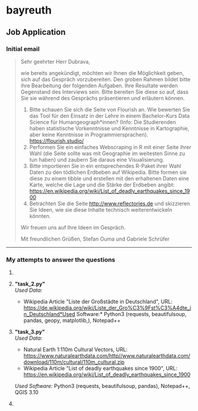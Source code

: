 # bayreuth
## Job Application

### Initial email
> Sehr geehrter Herr Dubrava,
> 
> wie bereits angekündigt, möchten wir Ihnen die Möglichkeit geben, sich auf das Gespräch vorzubereiten. Den groben Rahmen bildet bitte ihre Bearbeitung der folgenden Aufgaben. Ihre Resultate werden Gegenstand des Interviews sein. Bitte bereiten Sie diese so auf, dass Sie sie während des Gesprächs präsentieren und erläutern können. 
> 
> 1. Bitte schauen Sie sich die Seite von Flourish an. Wie bewerten Sie das Tool für den Einsatz in der Lehre in einem Bachelor-Kurs Data Science für Humangeograph*innen? (Info: Die Studierenden haben statistische Vorkenntnisse und Kenntnisse in Kartographie, aber keine Kenntnisse in Programmiersprachen). https://flourish.studio/
> 2. Performen Sie ein einfaches Webscraping in R mit einer Seite ihrer Wahl (die Seite sollte was mit Geographie im weitesten Sinne zu tun haben) und zaubern Sie daraus eine Visualisierung. 
> 3. Bitte importieren Sie in ein entsprechendes R-Paket ihrer Wahl Daten zu den tödlichen Erdbeben auf Wikipedia. Bitte formen sie diese zu einem tibble und erstellen mit den erhaltenen Daten eine Karte, welche die Lage und die Stärke der Erdbeben angibt: https://en.wikipedia.org/wiki/List_of_deadly_earthquakes_since_1900 
> 4. Betrachten Sie die Seite http://www.reflectories.de und skizzieren Sie Ideen, wie sie diese Inhalte technisch weiterentwickeln könnten. 
> 
> Wir freuen uns auf Ihre Ideen im Gespräch.
> 
> Mit freundlichen Grüßen,
> Stefan Ouma und Gabriele Schrüfer

----

### My attempts to answer the questions
1. 
2. **"task_2.py"**</br>
   *Used Data:*
     - Wikipedia Article "Liste der Großstädte in Deutschland", URL: https://de.wikipedia.org/wiki/Liste_der_Gro%C3%9Fst%C3%A4dte_in_Deutschland*Used Software:* Python3 (requests, beautifulsoup, pandas, geopy, matplotlib,), Notepad++
3. **"task_3.py"**</br>
   *Used Data:*
     - Natural Earth 1:110m Cultural Vectors, URL: https://www.naturalearthdata.com/http//www.naturalearthdata.com/download/110m/cultural/110m_cultural.zip
     - Wikipedia Article "List of deadly earthquakes since 1900", URL: https://en.wikipedia.org/wiki/List_of_deadly_earthquakes_since_1900

   *Used Software:* Python3 (requests, beautifulsoup, pandas), Notepad++, QGIS 3.10
4. 